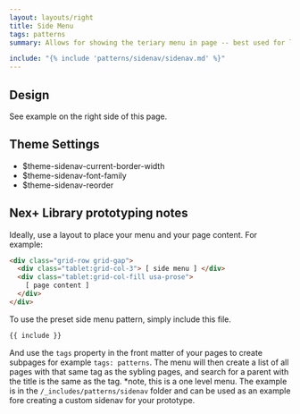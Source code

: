 ```yaml
---
layout: layouts/right
title: Side Menu
tags: patterns
summary: Allows for showing the teriary menu in page -- best used for large screens and up.

include: "{% include 'patterns/sidenav/sidenav.md' %}"
---
```

## Design
See example on the right side of this page.

## Theme Settings
- $theme-sidenav-current-border-width 
- $theme-sidenav-font-family
- $theme-sidenav-reorder

## Nex+ Library prototyping notes
Ideally, use a layout to place your menu and your page content. For example:

```html
<div class="grid-row grid-gap">
  <div class="tablet:grid-col-3"> [ side menu ] </div>
  <div class="tablet:grid-col-fill usa-prose">
    [ page content ]
  </div>
</div>
```

To use the preset side menu pattern, simply include this file. 
```markdown
{{ include }}
```
And use the `tags` property in the front matter of your pages to create subpages for example  `tags: patterns`. The menu will then create a list of all pages with that same tag as the sybling pages, and search for a parent with the title is the same as the tag. *note, this is a one level menu. The example is in the `/_includes/patterns/sidenav` folder and can be used as an example fore creating a custom sidenav for your prototype.